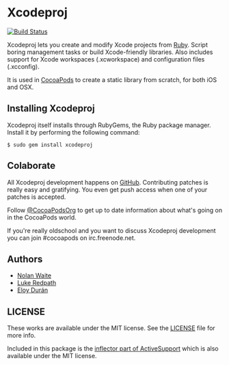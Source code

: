 # Xcodeproj

[![Build Status](https://secure.travis-ci.org/CocoaPods/Xcodeproj.png)](https://secure.travis-ci.org/CocoaPods/Xcodeproj)

Xcodeproj lets you create and modify Xcode projects from [Ruby][ruby].
Script boring management tasks or build Xcode-friendly libraries. Also includes
support for Xcode workspaces (.xcworkspace) and configuration files (.xcconfig).

It is used in [CocoaPods](https://github.com/cocoapods/cocoapods) to create a
static library from scratch, for both iOS and OSX.


## Installing Xcodeproj

Xcodeproj itself installs through RubyGems, the Ruby package manager. Install it
by performing the following command:

    $ sudo gem install xcodeproj


## Colaborate

All Xcodeproj development happens on [GitHub][xcodeproj]. Contributing patches
is really easy and gratifying. You even get push access when one of your patches
is accepted.

Follow [@CocoaPodsOrg][twitter] to get up to date information about what's
going on in the CocoaPods world.

If you're really oldschool and you want to discuss Xcodeproj development you
can join #cocoapods on irc.freenode.net.


## Authors

* [Nolan Waite](https://github.com/nolanw)
* [Luke Redpath](https://github.com/lukeredpath)
* [Eloy Durán](https://github.com/alloy)


## LICENSE

These works are available under the MIT license. See the [LICENSE][license] file
for more info.

Included in this package is the [inflector part of ActiveSupport][activesupport]
which is also available under the MIT license.

[twitter]: http://twitter.com/CocoaPodsOrg
[ruby]: http://www.ruby-lang.org/en/
[xcodeproj]: https://github.com/cocoapods/xcodeproj
[tickets]: https://github.com/cocoapods/xcodeproj/issues
[license]: xcodeproj/blob/master/LICENSE
[activesupport]: https://github.com/rails/rails/tree/2-3-stable/activesupport
